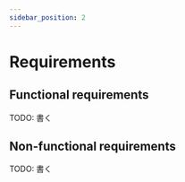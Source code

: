 ```yaml
---
sidebar_position: 2
---
```


# Requirements

## Functional requirements

TODO: 書く

## Non-functional requirements

TODO: 書く

